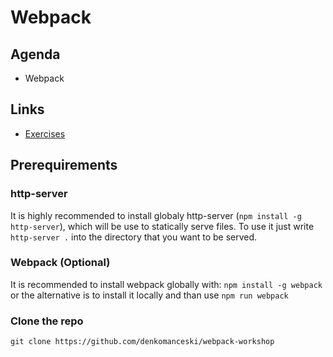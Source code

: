 # Webpack

## Agenda
* Webpack

## Links

* [Exercises](https://github.com/ng-slo/workshop/blob/master/05-webpack/exercises.md)

## Prerequirements

### http-server
It is highly recommended to install globaly http-server (`npm install -g http-server`), which will be use to statically serve files. To use it just write `http-server .` into the directory that you want to be served.

### Webpack (Optional)
It is recommended to install webpack globally with: `npm install -g webpack` or the alternative is to install it locally and than use `npm run webpack`


### Clone the repo
`git clone https://github.com/denkomanceski/webpack-workshop`


